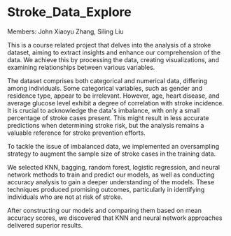 # Stroke_Data_Explore

Members: John Xiaoyu Zhang, Siling Liu

This is a course related project that delves into the analysis of a stroke dataset, aiming to extract insights and enhance our comprehension of the data. We achieve this by processing the data, creating visualizations, and examining relationships between various variables.

The dataset comprises both categorical and numerical data, differing among individuals. Some categorical variables, such as gender and residence type, appear to be irrelevant. However, age, heart disease, and average glucose level exhibit a degree of correlation with stroke incidence. It is crucial to acknowledge the data's imbalance, with only a small percentage of stroke cases present. This might result in less accurate predictions when determining stroke risk, but the analysis remains a valuable reference for stroke prevention efforts.

To tackle the issue of imbalanced data, we implemented an oversampling strategy to augment the sample size of stroke cases in the training data.

We selected KNN, bagging, random forest, logistic regression, and neural network methods to train and predict our models, as well as conducting accuracy analysis to gain a deeper understanding of the models. These techniques produced promising outcomes, particularly in identifying individuals who are not at risk of stroke.

After constructing our models and comparing them based on mean accuracy scores, we discovered that KNN and neural network approaches delivered superior results. 



